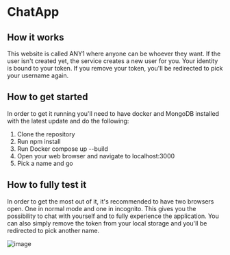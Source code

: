 # ChatApp
## How it works
This website is called ANY1 where anyone can be whoever they want. If the user isn't created yet, the service creates a new user for you.
Your identity is bound to your token. If you remove your token, you'll be redirected to pick your username again.

## How to get started
In order to get it running you'll need to have docker and MongoDB installed with the latest update and do the following:
1. Clone the repository
2. Run npm install
3. Run Docker compose up --build
4. Open your web browser and navigate to localhost:3000
5. Pick a name and go

## How to fully test it
In order to get the most out of it, it's recommended to have two browsers open. One in normal mode and one in incognito. This gives you the
possibility to chat with yourself and to fully experience the application. You can also simply remove the token from your local storage and
you'll be redirected to pick another name.

![image](https://user-images.githubusercontent.com/90902429/201171130-a07730f1-6272-4326-b520-6721c191ac25.png)

